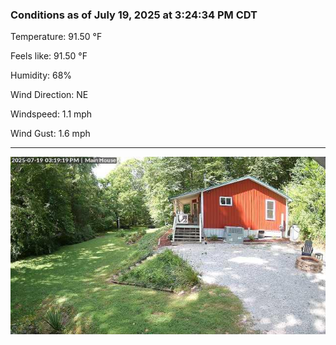 ### Conditions as of July 19, 2025 at 3:24:34 PM CDT 

Temperature: 91.50 &deg;F

Feels like: 91.50 &deg;F

Humidity: 68%

Wind Direction: NE

Windspeed: 1.1 mph

Wind Gust: 1.6 mph

---

<img src="./images/latest.jpeg"/>

